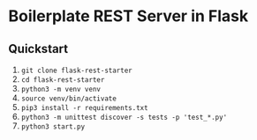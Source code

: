 # Boilerplate REST Server in Flask


## Quickstart
1. `git clone flask-rest-starter`
2. `cd flask-rest-starter`
3. `python3 -m venv venv`
4. `source venv/bin/activate`
5. `pip3 install -r requirements.txt`
6. `python3 -m unittest discover -s tests -p 'test_*.py'`
7. `python3 start.py`